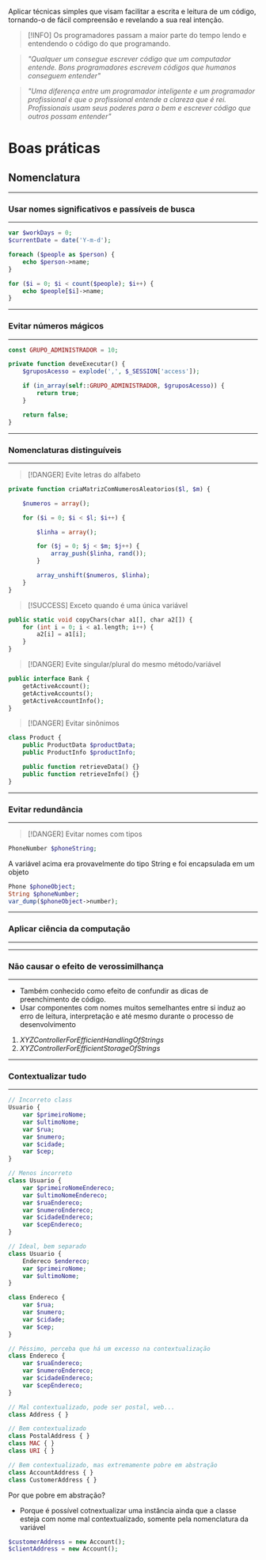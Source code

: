 Aplicar técnicas simples que visam facilitar a escrita e leitura de um código, tornando-o de fácil compreensão e revelando a sua real intenção.

>[!INFO]
>Os programadores passam a maior parte do tempo lendo e entendendo o código do que programando.

> _"Qualquer um consegue escrever código que um computador entende. Bons programadores escrevem códigos que humanos conseguem entender"_

>_"Uma diferença entre um programador inteligente e um programador profissional é que o profissional entende a clareza que é rei. Profissionais usam seus poderes para o bem e escrever código que outros possam entender"_

# Boas práticas

## Nomenclatura

---
### Usar nomes significativos e passíveis de busca
---

```php
var $workDays = 0;
$currentDate = date('Y-m-d');

foreach ($people as $person) {
	echo $person->name;
}

for ($i = 0; $i < count($people); $i++) {
	echo $people[$i]->name;
}
```

---
### Evitar números mágicos
---

```php
const GRUPO_ADMINISTRADOR = 10;

private function deveExecutar() {
	$gruposAcesso = explode(',', $_SESSION['access']);

	if (in_array(self::GRUPO_ADMINISTRADOR, $gruposAcesso)) {
		return true;
	}

	return false;
}
```

---
### Nomenclaturas distinguíveis
---

>[!DANGER] Evite letras do alfabeto

```php
private function criaMatrizComNumerosAleatorios($l, $m) {

	$numeros = array();

	for ($i = 0; $i < $l; $i++) {

		$linha = array();

		for ($j = 0; $j < $m; $j++) {
			array_push($linha, rand());
		}

		array_unshift($numeros, $linha);
	}
}
```

> [!SUCCESS] Exceto quando é uma única variável

```php
public static void copyChars(char a1[], char a2[]) { 
	for (int i = 0; i < a1.length; i++) { 
		a2[i] = a1[i]; 
	} 
}
```

>[!DANGER] Evite singular/plural do mesmo método/variável

```php
public interface Bank {
	getActiveAccount();
	getActiveAccounts();
	getActiveAccountInfo();
}
```

>[!DANGER] Evitar sinônimos

```php
class Product {
	public ProductData $productData;
	public ProductInfo $productInfo;

	public function retrieveData() {}
	public function retrieveInfo() {}
}
```

---
### Evitar redundância
---

>[!DANGER] Evitar nomes com tipos

```php
PhoneNumber $phoneString;
```

A variável acima era provavelmente do tipo String e foi encapsulada em um objeto

```php
Phone $phoneObject; 
String $phoneNumber; 
var_dump($phoneObject->number);
```
---
### Aplicar ciência da computação
---

---
### Não causar o efeito de verossimilhança
---

- Também conhecido como efeito de confundir as dicas de preenchimento de código. 
- Usar componentes com nomes muitos semelhantes entre si induz ao erro de leitura, interpretação e até mesmo durante o processo de desenvolvimento

1.  _XYZControllerForEfficientHandlingOfStrings_
2.  _XYZControllerForEfficientStorageOfStrings_

---
### Contextualizar tudo
---
```php
// Incorreto class 
Usuario { 
	var $primeiroNome; 
	var $ultimoNome;
	var $rua; 
	var $numero; 
	var $cidade; 
	var $cep; 
} 

// Menos incorreto 
class Usuario { 
	var $primeiroNomeEndereco; 
	var $ultimoNomeEndereco; 
	var $ruaEndereco; 
	var $numeroEndereco; 
	var $cidadeEndereco; 
	var $cepEndereco; 
} 

// Ideal, bem separado 
class Usuario { 
	Endereco $endereco; 
	var $primeiroNome; 
	var $ultimoNome; 
} 

class Endereco { 
	var $rua; 
	var $numero; 
	var $cidade; 
	var $cep; 
}

// Péssimo, perceba que há um excesso na contextualização 
class Endereco { 
	var $ruaEndereco; 
	var $numeroEndereco; 
	var $cidadeEndereco; 
	var $cepEndereco; 
}
```

```php
// Mal contextualizado, pode ser postal, web... 
class Address { } 

// Bem contextualizado 
class PostalAddress { } 
class MAC { } 
class URI { } 

// Bem contextualizado, mas extremamente pobre em abstração 
class AccountAddress { } 
class CustomerAddress { }
```

Por que pobre em abstração?
- Porque é possível cotnextualizar uma instância ainda que a classe esteja com nome mal contextualizado, somente pela nomenclatura da variável
```php
$customerAddress = new Account(); 
$clientAddress = new Account();
```

